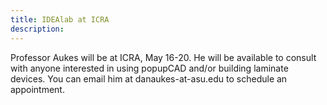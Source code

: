 ```yaml
---
title: IDEAlab at ICRA
description:
---
```


Professor Aukes will be at ICRA, May 16-20.  He will be available to consult with anyone interested in using popupCAD and/or building laminate devices.  You can email him at danaukes-at-asu.edu to schedule an appointment.
